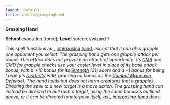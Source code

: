 ```yaml
---
layout: default
title: spells/graspingHand
---
```

 **Grasping Hand**

**School** evocation [force]; **Level** sorcerer/wizard 7

This spell functions as _ [interposing hand](interposingHand#_interposing-hand)_, except that it can also grapple one opponent you select. The _grasping hand_ gets one grapple attack per round. This attack does not provoke an attack of opportunity. Its [CMB](../combat#_combat-maneuver-bonus) and [CMD](../combat#_combat-maneuver-defense) for grapple checks use your caster level in place of its base attack bonus, with a +10 bonus for its [Strength](../gettingStarted#_strength) (31) score and a +1 bonus for being Large (its [Dexterity](../gettingStarted#_dexterity) is 10, granting no bonus on the [Combat Maneuver Defense](../combat#_combat-maneuver-defense)). The hand holds but does not harm creatures that it grapples. Directing the spell to a new target is a move action. The _grasping hand_ can instead be directed to bull rush a target, using the same bonuses outlined above, or it can be directed to interpose itself, as _ [interposing hand](interposingHand#_interposing-hand)_ does.

